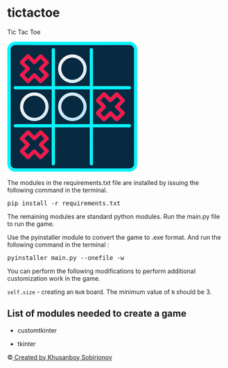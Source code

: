 # tictactoe

Tic Tac Toe

<img src="image/tictactoe_logo.png">

The modules in the requirements.txt file are installed by issuing the following command in the terminal.

<pre>pip install -r requirements.txt</pre>

The remaining modules are standard python modules. Run the main.py file to run the game.

Use the pyinstaller module to convert the game to .exe format. And run the following command in the terminal :

<pre>pyinstaller main.py --onefile -w</pre>


You can perform the following modifications to perform additional customization work in the game.

<code>self.size</code> - creating an <code>NxN</code> board. The minimum value of <code>N</code> should be 3.



List of modules needed to create a game 
-
+ customtkinter

+ tkinter

©️<a href="t.me/@uzbek_coder_2022"> Created by Khusanboy Sobirjonov </a>

